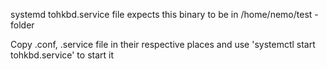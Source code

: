 systemd tohkbd.service file expects this binary to be in /home/nemo/test -folder

Copy .conf, .service file in their respective places and use 'systemctl start tohkbd.service' to start it
